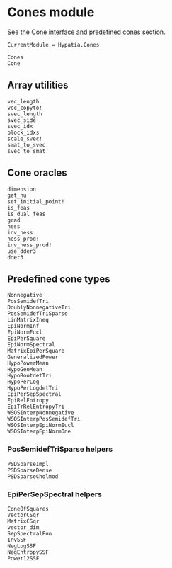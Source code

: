 # Cones module

See the [Cone interface and predefined cones](@ref) section.

```@meta
CurrentModule = Hypatia.Cones
```

```@docs
Cones
Cone
```

## Array utilities

```@docs
vec_length
vec_copyto!
svec_length
svec_side
svec_idx
block_idxs
scale_svec!
smat_to_svec!
svec_to_smat!
```

## Cone oracles

```@docs
dimension
get_nu
set_initial_point!
is_feas
is_dual_feas
grad
hess
inv_hess
hess_prod!
inv_hess_prod!
use_dder3
dder3
```

## Predefined cone types

```@docs
Nonnegative
PosSemidefTri
DoublyNonnegativeTri
PosSemidefTriSparse
LinMatrixIneq
EpiNormInf
EpiNormEucl
EpiPerSquare
EpiNormSpectral
MatrixEpiPerSquare
GeneralizedPower
HypoPowerMean
HypoGeoMean
HypoRootdetTri
HypoPerLog
HypoPerLogdetTri
EpiPerSepSpectral
EpiRelEntropy
EpiTrRelEntropyTri
WSOSInterpNonnegative
WSOSInterpPosSemidefTri
WSOSInterpEpiNormEucl
WSOSInterpEpiNormOne
```

### PosSemidefTriSparse helpers

```@docs
PSDSparseImpl
PSDSparseDense
PSDSparseCholmod
```

### EpiPerSepSpectral helpers

```@docs
ConeOfSquares
VectorCSqr
MatrixCSqr
vector_dim
SepSpectralFun
InvSSF
NegLogSSF
NegEntropySSF
Power12SSF
```
